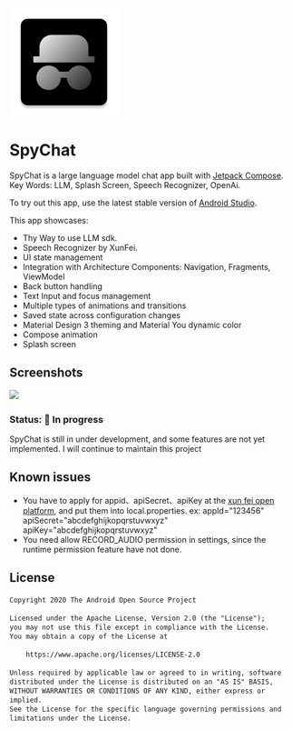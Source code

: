 <img src="spychat_icon.png"/>

# SpyChat

SpyChat is a large language model chat app built with [Jetpack Compose][compose]. 
Key Words: LLM, Splash Screen, Speech Recognizer, OpenAi.

To try out this app, use the latest stable version
of [Android Studio](https://developer.android.com/studio).

This app showcases:

* Thy Way to use LLM sdk.
* Speech Recognizer by XunFei.
* UI state management
* Integration with Architecture Components: Navigation, Fragments, ViewModel
* Back button handling
* Text Input and focus management
* Multiple types of animations and transitions
* Saved state across configuration changes
* Material Design 3 theming and Material You dynamic color
* Compose animation
* Splash screen

## Screenshots

<img src="screenshots/screenshots.png"/>

### Status: 🚧 In progress

SpyChat is still in under development, and some features are not yet implemented. I will continue to maintain this project

## Known issues
* You have to apply for appid、apiSecret、apiKey at the [xun fei open platform][xfyun], and put them into local.properties.
    ex:
    appId="123456"
    apiSecret="abcdefghijkopqrstuvwxyz"
    apiKey="abcdefghijkopqrstuvwxyz"
* You need allow RECORD_AUDIO permission in settings, since the runtime permission feature have not done.

## License
```
Copyright 2020 The Android Open Source Project

Licensed under the Apache License, Version 2.0 (the "License");
you may not use this file except in compliance with the License.
You may obtain a copy of the License at

    https://www.apache.org/licenses/LICENSE-2.0

Unless required by applicable law or agreed to in writing, software
distributed under the License is distributed on an "AS IS" BASIS,
WITHOUT WARRANTIES OR CONDITIONS OF ANY KIND, either express or implied.
See the License for the specific language governing permissions and
limitations under the License.
```

[compose]: https://developer.android.com/jetpack/compose
[coil-accompanist]: https://google.github.io/accompanist/coil/
[xfyun]: https://passport.xfyun.cn/register
